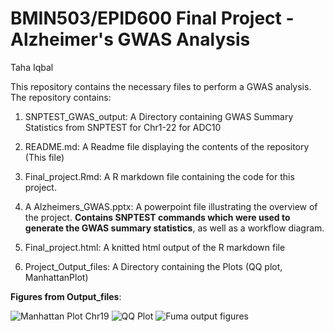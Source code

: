 # BMIN503/EPID600 Final Project - Alzheimer's GWAS Analysis

Taha Iqbal


This repository contains the necessary files to perform a GWAS analysis. The repository contains:


  1. SNPTEST_GWAS_output: A Directory containing GWAS Summary Statistics from SNPTEST for Chr1-22 for ADC10

  2. README.md: A Readme file displaying the contents of the repository (This file)
  
  
  3. Final_project.Rmd: A R markdown file containing the code for this project. 
  
  4. A Alzheimers_GWAS.pptx: A powerpoint file illustrating the overview of the project. **Contains SNPTEST commands which were used to generate the GWAS summary statistics**, as well as a workflow diagram.
  
  5. Final_project.html: A knitted html output of the R markdown file
  
  6. Project_Output_files: A Directory containing the Plots (QQ plot, ManhattanPlot)



**Figures from Output_files**:

![Manhattan Plot Chr19](https://github.com/Tahai93/BMIN503_Final_Project/blob/master/Project_Output_files/Manhattanplot.png)
![QQ Plot](https://github.com/Tahai93/BMIN503_Final_Project/blob/master/Project_Output_files/QQplot.pvalue.jpg)
![Fuma output figures](https://github.com/Tahai93/BMIN503_Final_Project/blob/master/Project_Output_files/Chr19_FUMA.png)
